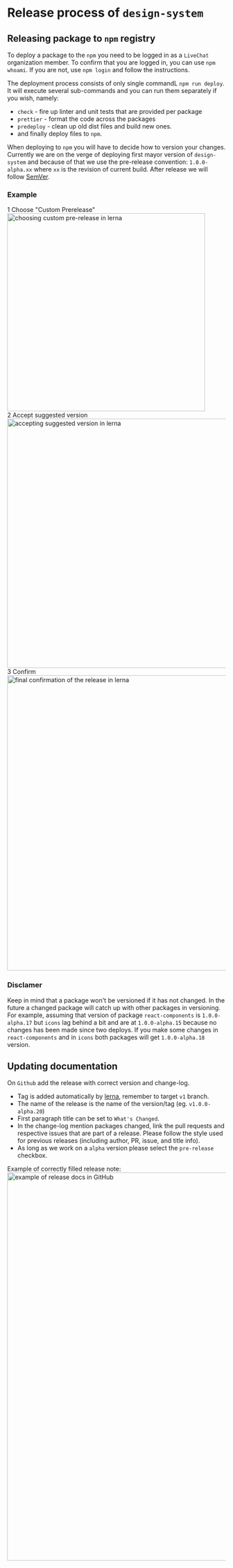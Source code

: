 # Release process of `design-system`

## Releasing package to `npm` registry

To deploy a package to the `npm` you need to be logged in as a `LiveChat` organization member. To confirm that you are logged in, you can use `npm whoami`. If you are not, use `npm login` and follow the instructions.

The deployment process consists of only single commandL `npm run deploy`. It will execute several sub-commands and you can run them separately if you wish, namely:

- `check` - fire up linter and unit tests that are provided per package
- `prettier` - format the code across the packages
- `predeploy` - clean up old dist files and build new ones.
- and finally deploy files to `npm`.

When deploying to `npm` you will have to decide how to version your changes. Currently we are on the verge of deploying first mayor version of `design-system` and because of that we use the pre-release convention: `1.0.0-alpha.xx` where `xx` is the revision of current build. After release we will follow [SemVer](https://semver.org/).

### Example

1 Choose "Custom Prerelease"  
<img width="456" alt="choosing custom pre-release in lerna" src="https://user-images.githubusercontent.com/7773964/182622782-a09b3cce-58a2-4d92-9eef-7dbf56ee3a44.png">  
2 Accept suggested version  
<img width="574" alt="accepting suggested version in lerna" src="https://user-images.githubusercontent.com/7773964/182622849-779ae83b-1943-44fd-b2de-6619700c8540.png">  
3 Confirm  
<img width="680" alt="final confirmation of the release in lerna" src="https://user-images.githubusercontent.com/7773964/182622918-ee484e9e-8237-422a-8252-05f02a0332b1.png">

### Disclamer

Keep in mind that a package won't be versioned if it has not changed. In the future a changed package will catch up with other packages in versioning. For example, assuming that version of package `react-components` is `1.0.0-alpha.17` but `icons` lag behind a bit and are at `1.0.0-alpha.15` because no changes has been made since two deploys. If you make some changes in `react-components` and in `icons` both packages will get `1.0.0-alpha.18` version.

## Updating documentation

On `Github` add the release with correct version and change-log.

- Tag is added automatically by [lerna](https://github.com/lerna/lerna), remember to target `v1` branch.
- The name of the release is the name of the version/tag (eg. `v1.0.0-alpha.20`)
- First paragraph title can be set to `What's Changed`.
- In the change-log mention packages changed, link the pull requests and respective issues that are part of a release. Please follow the style used for previous releases (including author, PR, issue, and title info).
- As long as we work on a `alpha` version please select the `pre-release` checkbox.

Example of correctly filled release note:
<img width="894" alt="example of release docs in GitHub" src="https://user-images.githubusercontent.com/7773964/182624431-232d6cea-9d0c-4455-afd9-365c88a1ab57.png">
